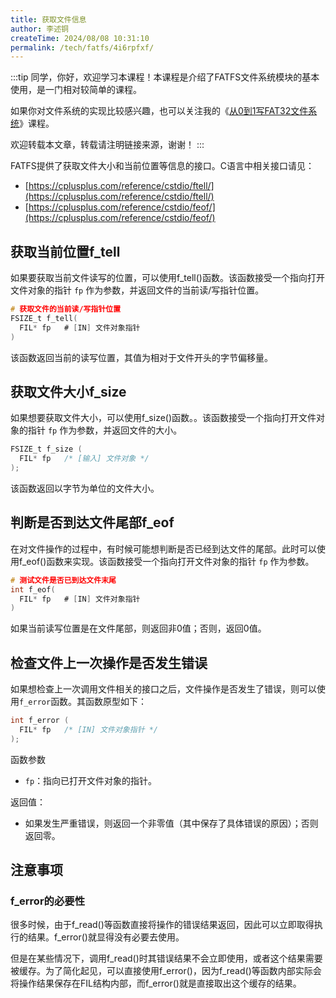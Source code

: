 ```yaml
---
title: 获取文件信息
author: 李述铜
createTime: 2024/08/08 10:31:10
permalink: /tech/fatfs/4i6rpfxf/
---
```

:::tip
同学，你好，欢迎学习本课程！本课程是介绍了FATFS文件系统模块的基本使用，是一门相对较简单的课程。

如果你对文件系统的实现比较感兴趣，也可以关注我的《[从0到1写FAT32文件系统](https://wuptg.xetlk.com/s/VeHie)》课程。

欢迎转载本文章，转载请注明链接来源，谢谢！
:::

 FATFS提供了获取文件大小和当前位置等信息的接口。C语言中相关接口请见：
* [https://cplusplus.com/reference/cstdio/ftell/](https://cplusplus.com/reference/cstdio/ftell/)
* [https://cplusplus.com/reference/cstdio/feof/](https://cplusplus.com/reference/cstdio/feof/)

## 获取当前位置f_tell
如果要获取当前文件读写的位置，可以使用f_tell()函数。该函数接受一个指向打开文件对象的指针 `fp` 作为参数，并返回文件的当前读/写指针位置。

```c
# 获取文件的当前读/写指针位置
FSIZE_t f_tell(
  FIL* fp   # [IN] 文件对象指针
)
```
该函数返回当前的读写位置，其值为相对于文件开头的字节偏移量。

## 获取文件大小f_size

如果想要获取文件大小，可以使用f_size()函数。。该函数接受一个指向打开文件对象的指针 `fp` 作为参数，并返回文件的大小。

```c
FSIZE_t f_size (
  FIL* fp   /* [输入] 文件对象 */
);
```
该函数返回以字节为单位的文件大小。

## 判断是否到达文件尾部f_eof

在对文件操作的过程中，有时候可能想判断是否已经到达文件的尾部。此时可以使用f_eof()函数来实现。该函数接受一个指向打开文件对象的指针 `fp` 作为参数。

```c
# 测试文件是否已到达文件末尾
int f_eof(
  FIL* fp   # [IN] 文件对象指针
)
```

如果当前读写位置是在文件尾部，则返回非0值；否则，返回0值。

## 检查文件上一次操作是否发生错误

如果想检查上一次调用文件相关的接口之后，文件操作是否发生了错误，则可以使用`f_error`函数。其函数原型如下：
```c
int f_error (
  FIL* fp   /* [IN] 文件对象指针 */
);
```
函数参数

- `fp`：指向已打开文件对象的指针。

返回值：

- 如果发生严重错误，则返回一个非零值（其中保存了具体错误的原因）；否则返回零。
  
## 注意事项
### f_error的必要性
很多时候，由于f_read()等函数直接将操作的错误结果返回，因此可以立即取得执行的结果。f_error()就显得没有必要去使用。

但是在某些情况下，调用f_read()时其错误结果不会立即使用，或者这个结果需要被缓存。为了简化起见，可以直接使用f_error()，因为f_read()等函数内部实际会将操作结果保存在FIL结构内部，而f_error()就是直接取出这个缓存的结果。

